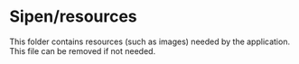 # Sipen/resources

This folder contains resources (such as images) needed by the application. This file can
be removed if not needed.
